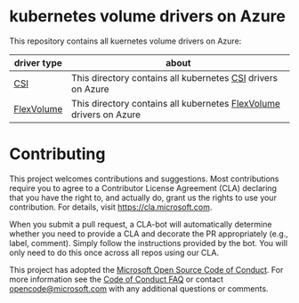 # kubernetes volume drivers on Azure
This repository contains all kuernetes volume drivers on Azure:

| driver type | about |
| ---- | ---- |
| [CSI](./csi) | This directory contains all kubernetes [CSI](https://kubernetes-csi.github.io/docs/Home.html) drivers on Azure |
| [FlexVolume](./flexvolume) | This directory contains all kubernetes [FlexVolume](https://kubernetes.io/docs/concepts/storage/volumes/#flexvolume) drivers on Azure |

# Contributing
This project welcomes contributions and suggestions.  Most contributions require you to agree to a
Contributor License Agreement (CLA) declaring that you have the right to, and actually do, grant us
the rights to use your contribution. For details, visit https://cla.microsoft.com.

When you submit a pull request, a CLA-bot will automatically determine whether you need to provide
a CLA and decorate the PR appropriately (e.g., label, comment). Simply follow the instructions
provided by the bot. You will only need to do this once across all repos using our CLA.

This project has adopted the [Microsoft Open Source Code of Conduct](https://opensource.microsoft.com/codeofconduct/).
For more information see the [Code of Conduct FAQ](https://opensource.microsoft.com/codeofconduct/faq/) or
contact [opencode@microsoft.com](mailto:opencode@microsoft.com) with any additional questions or comments.
